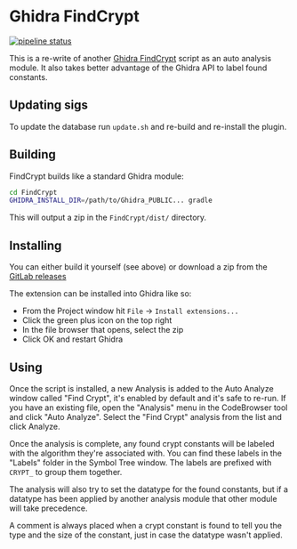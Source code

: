 # Ghidra FindCrypt

[![pipeline status](https://gitlab.com/Torgo/ghidra_findcrypt/badges/master/pipeline.svg)](https://gitlab.com/Torgo/ghidra_findcrypt/pipelines/master/latest)

This is a re-write of another [Ghidra FindCrypt](https://github.com/d3v1l401/FindCrypt-Ghidra/) script
as an auto analysis module. It also takes better advantage of the Ghidra
API to label found constants.

## Updating sigs

To update the database run `update.sh` and re-build and re-install the plugin.

## Building

FindCrypt builds like a standard Ghidra module:

```bash
cd FindCrypt
GHIDRA_INSTALL_DIR=/path/to/Ghidra_PUBLIC... gradle
```

This will output a zip in the `FindCrypt/dist/` directory.

## Installing

You can either build it yourself (see above) or download
a zip from the [GitLab releases](https://gitlab.com/Torgo/ghidra_findcrypt/-/releases)

The extension can be installed into Ghidra like so:
- From the Project window hit `File` -> `Install extensions...`
- Click the green plus icon on the top right
- In the file browser that opens, select the zip
- Click OK and restart Ghidra

## Using

Once the script is installed, a new Analysis is added to the Auto Analyze window
called "Find Crypt", it's enabled by default and it's safe to re-run. If you have
an existing file, open the "Analysis" menu in the CodeBrowser tool and click
"Auto Analyze". Select the "Find Crypt" analysis from the list and click Analyze.

Once the analysis is complete, any found crypt constants will be labeled with
the algorithm they're associated with. You can find these labels in the "Labels"
folder in the Symbol Tree window. The labels are prefixed with `CRYPT_` to group
them together.

The analysis will also try to set the datatype for the found constants, but if
a datatype has been applied by another analysis module that other module will
take precedence.

A comment is always placed when a crypt constant is found to tell you the type
and the size of the constant, just in case the datatype wasn't applied.


